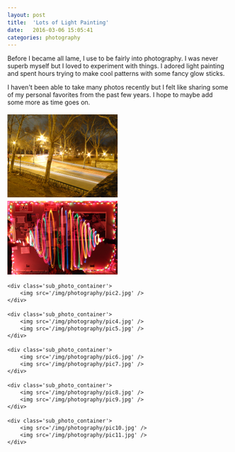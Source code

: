 ```yaml
---
layout: post
title:  'Lots of Light Painting'
date:   2016-03-06 15:05:41
categories: photography
---
```


Before I became all lame, I use to be fairly into photography. I was never superb myself but I loved to experiment with things. I adored light painting and spent hours trying to make cool patterns with some fancy glow sticks.

I haven't been able to take many photos recently but I felt like sharing some of my personal favorites from the past few years. I hope to maybe add some more as time goes on.

<style>
    .photo_container {
    }

    .photo_container img {
        margin: 0;
        padding: 5px 5px 0 0;
    }

    .sub_photo_container {
        width: 49.5%;
        display: inline-block;
        vertical-align: top;
    }

</style>

<div class='photo_container'>
    <div class='sub_photo_container'>
        <img src='/img/photography/pic1.jpg' />
        <img src='/img/photography/pic3.jpg' />
    </div>

    <div class='sub_photo_container'>
        <img src='/img/photography/pic2.jpg' />
    </div>

    <div class='sub_photo_container'>
        <img src='/img/photography/pic4.jpg' />
        <img src='/img/photography/pic5.jpg' />
    </div>

    <div class='sub_photo_container'>
        <img src='/img/photography/pic6.jpg' />
        <img src='/img/photography/pic7.jpg' />
    </div>

    <div class='sub_photo_container'>
        <img src='/img/photography/pic8.jpg' />
        <img src='/img/photography/pic9.jpg' />
    </div>

    <div class='sub_photo_container'>
        <img src='/img/photography/pic10.jpg' />
        <img src='/img/photography/pic11.jpg' />
    </div>
</div>